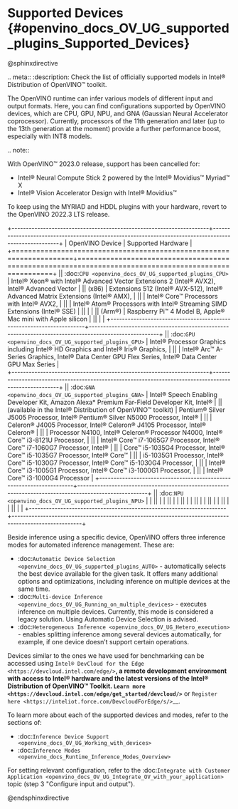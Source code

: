 # Supported Devices {#openvino_docs_OV_UG_supported_plugins_Supported_Devices}


@sphinxdirective

.. meta::
   :description: Check the list of officially supported models in Intel® 
                 Distribution of OpenVINO™ toolkit.


The OpenVINO runtime can infer various models of different input and output formats. Here, you can find configurations 
supported by OpenVINO devices, which are CPU, GPU, NPU, and GNA (Gaussian Neural Accelerator coprocessor).
Currently, processors of the 11th generation and later (up to the 13th generation at the moment) provide a further performance boost, especially with INT8 models.

.. note::

   With OpenVINO™ 2023.0 release, support has been cancelled for:
   - Intel® Neural Compute Stick 2 powered by the Intel® Movidius™ Myriad™ X
   - Intel® Vision Accelerator Design with Intel® Movidius™
   
   To keep using the MYRIAD and HDDL plugins with your hardware, revert to the OpenVINO 2022.3 LTS release.
   


+---------------------------------------------------------------------+------------------------------------------------------------------------------------------------------+
| OpenVINO Device                                                     | Supported Hardware                                                                                   |
+=====================================================================+======================================================================================================+
|| :doc:`CPU <openvino_docs_OV_UG_supported_plugins_CPU>`             | Intel® Xeon® with Intel® Advanced Vector Extensions 2 (Intel® AVX2), Intel® Advanced Vector          |
||   (x86)                                                            | Extensions 512 (Intel® AVX-512), Intel® Advanced Matrix Extensions (Intel® AMX),                     | 
||                                                                    | Intel® Core™ Processors with Intel® AVX2,                                                            |
||                                                                    | Intel® Atom® Processors with Intel® Streaming SIMD Extensions (Intel® SSE)                           |
||                                                                    |                                                                                                      |
||   (Arm®)                                                           | Raspberry Pi™ 4 Model B, Apple® Mac mini with Apple silicon                                          |
||                                                                    |                                                                                                      |
+---------------------------------------------------------------------+------------------------------------------------------------------------------------------------------+
|| :doc:`GPU <openvino_docs_OV_UG_supported_plugins_GPU>`             | Intel® Processor Graphics including Intel® HD Graphics and Intel® Iris® Graphics,                    |
||                                                                    | Intel® Arc™ A-Series Graphics, Intel® Data Center GPU Flex Series, Intel® Data Center GPU Max Series |                                 
+---------------------------------------------------------------------+------------------------------------------------------------------------------------------------------+
|| :doc:`GNA <openvino_docs_OV_UG_supported_plugins_GNA>`             | Intel® Speech Enabling Developer Kit, Amazon Alexa* Premium Far-Field Developer Kit, Intel®          |
|| (available in the Intel® Distribution of OpenVINO™ toolkit)        | Pentium® Silver J5005 Processor, Intel® Pentium® Silver N5000 Processor, Intel®                      |
||                                                                    | Celeron® J4005 Processor, Intel® Celeron® J4105 Processor, Intel® Celeron®                           |
||                                                                    | Processor N4100, Intel® Celeron® Processor N4000, Intel® Core™ i3-8121U Processor,                   |
||                                                                    | Intel® Core™ i7-1065G7 Processor, Intel® Core™ i7-1060G7 Processor, Intel®                           |
||                                                                    | Core™ i5-1035G4 Processor, Intel® Core™ i5-1035G7 Processor, Intel® Core™                            |
||                                                                    | i5-1035G1 Processor, Intel® Core™ i5-1030G7 Processor, Intel® Core™ i5-1030G4 Processor,             |
||                                                                    | Intel® Core™ i3-1005G1 Processor, Intel® Core™ i3-1000G1 Processor,                                  |
||                                                                    | Intel® Core™ i3-1000G4 Processor                                                                     |
+---------------------------------------------------------------------+------------------------------------------------------------------------------------------------------+
|| :doc:`NPU <openvino_docs_OV_UG_supported_plugins_NPU>`             |                                                                                                      |
||                                                                    |                                                                                                      |
||                                                                    |                                                                                                      |
||                                                                    |                                                                                                      |
||                                                                    |                                                                                                      |
||                                                                    |                                                                                                      |
||                                                                    |                                                                                                      |
||                                                                    |                                                                                                      |
+---------------------------------------------------------------------+------------------------------------------------------------------------------------------------------+

Beside inference using a specific device, OpenVINO offers three inference modes for automated inference management. These are:

* :doc:`Automatic Device Selection <openvino_docs_OV_UG_supported_plugins_AUTO>` - automatically selects the best device 
  available for the given task. It offers many additional options and optimizations, including inference on 
  multiple devices at the same time.
* :doc:`Multi-device Inference <openvino_docs_OV_UG_Running_on_multiple_devices>` - executes inference on multiple devices. 
  Currently, this mode is considered a legacy solution. Using Automatic Device Selection is advised.
* :doc:`Heterogeneous Inference <openvino_docs_OV_UG_Hetero_execution>` - enables splitting inference among several devices 
  automatically, for example, if one device doesn’t support certain operations.


Devices similar to the ones we have used for benchmarking can be accessed using `Intel® DevCloud for the Edge <https://devcloud.intel.com/edge/>`__, 
a remote development environment with access to Intel® hardware and the latest versions of the Intel® Distribution 
of OpenVINO™ Toolkit. `Learn more <https://devcloud.intel.com/edge/get_started/devcloud/>`__ or `Register here <https://inteliot.force.com/DevcloudForEdge/s/>`__.


To learn more about each of the supported devices and modes, refer to the sections of:
* :doc:`Inference Device Support <openvino_docs_OV_UG_Working_with_devices>` 
* :doc:`Inference Modes <openvino_docs_Runtime_Inference_Modes_Overview>`



For setting relevant configuration, refer to the
:doc:`Integrate with Customer Application <openvino_docs_OV_UG_Integrate_OV_with_your_application>` 
topic (step 3 "Configure input and output").



@endsphinxdirective



